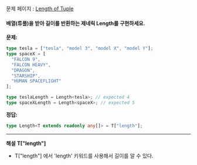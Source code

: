 문제 페이지 : <a href="https://github.com/type-challenges/type-challenges/blob/main/questions/00018-easy-tuple-length/README.ko.md">Length of Tuple</a>

#### 배열(튜플)을 받아 길이를 반환하는 제네릭 Length<T>를 구현하세요.

**문제:**

```ts
type tesla = ["tesla", "model 3", "model X", "model Y"];
type spaceX = [
  "FALCON 9",
  "FALCON HEAVY",
  "DRAGON",
  "STARSHIP",
  "HUMAN SPACEFLIGHT"
];

type teslaLength = Length<tesla>; // expected 4
type spaceXLength = Length<spaceX>; // expected 5
```

**정답:**

```ts
type Length<T extends readonly any[]> = T["length"];
```

---

**해설**
**T["length"]**

- T["length"] 에서 'length' 키워드를 사용해서 길이를 알 수 있다.

